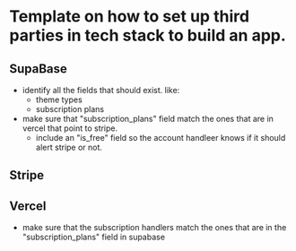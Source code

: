 # Template on how to set up third parties in tech stack to build an app. 

## SupaBase
- identify all the fields that should exist. like: 
  - theme types
  - subscription plans
- make sure that "subscription_plans" field match the ones that are in vercel that point to stripe. 
  - include an "is_free" field so the account handleer knows if it should alert stripe or not. 



## Stripe


## Vercel
- make sure that the subscription handlers match the ones that are in the "subscription_plans" field in supabase